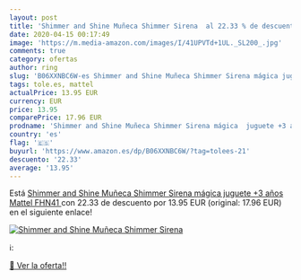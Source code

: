 ```yaml
---
layout: post
title: 'Shimmer and Shine Muñeca Shimmer Sirena  al 22.33 % de descuento'
date: 2020-04-15 00:17:49
image: 'https://m.media-amazon.com/images/I/41UPVTd+1UL._SL200_.jpg'
comments: true
category: ofertas
author: ring
slug: 'B06XXNBC6W-es Shimmer and Shine Muñeca Shimmer Sirena mágica juguete +3...'
tags: tole.es, mattel
actualPrice: 13.95 EUR
currency: EUR
price: 13.95
comparePrice: 17.96 EUR
prodname: 'Shimmer and Shine Muñeca Shimmer Sirena mágica  juguete +3 años  Mattel FHN41 '
country: 'es'
flag: '🇪🇸'
buyurl: 'https://www.amazon.es/dp/B06XXNBC6W/?tag=tolees-21'
descuento: '22.33'
average: '13.95'
---
```


Está [Shimmer and Shine Muñeca Shimmer Sirena mágica  juguete +3 años  Mattel FHN41 ](https://www.amazon.es/dp/B06XXNBC6W/?tag=tolees-21) con 22.33 de descuento por 13.95 EUR (original: 17.96 EUR) en el siguiente enlace!

[![Shimmer and Shine Muñeca Shimmer Sirena ](https://m.media-amazon.com/images/I/41UPVTd+1UL._SL200_.jpg)](https://www.amazon.es/dp/B06XXNBC6W/?tag=tolees-21)

ℹ️:


[🛒 Ver la oferta!!](https://www.amazon.es/dp/B06XXNBC6W/?tag=tolees-21)
